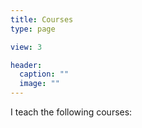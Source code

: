 ```yaml
---
title: Courses
type: page

view: 3

header:
  caption: ""
  image: ""
---
```


I teach the following courses:
